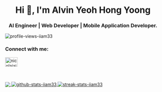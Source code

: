 <h1 align="center">Hi 👋, I'm Alvin Yeoh Hong Yoong</h1>

<h3 align="center">AI Engineer | Web Developer | Mobile Application Developer.</h3>

<p align="left"> <img src="https://komarev.com/ghpvc/?username=iiam33&label=Profile%20views&color=0e75b6&style=flat-square" alt="profile-views-iiam33" /> </p>

<h3 align="left">Connect with me:</h3>
<p align="left">
  <a href="https://linkedin.com/in/alvin-yeoh-hong-yoong" target="blank"><img align="center" src="https://raw.githubusercontent.com/rahuldkjain/github-profile-readme-generator/master/src/images/icons/Social/linked-in-alt.svg" alt="nicolaiai" height="30" width="40" />
</p>

<br/>
<br/>

<img align="center" src="https://github-readme-stats.vercel.app/api/top-langs/?username=iiam33&theme=light&hide=HTML&langs_count=10&layout=compact" />

<img align="center" src="https://github-readme-stats.vercel.app/api?username=iiam33&show_icons=true&theme=light&locale=en" alt="github-stats-iiam33" />
<img align="center" src="https://github-readme-streak-stats.herokuapp.com/?user=iiam33&theme=light" alt="streak-stats-iiam33" />


